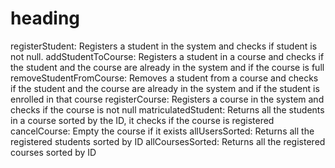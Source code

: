<h1> heading </h1>





registerStudent: Registers a student in the system and checks if student is not null.
addStudentToCourse: Registers a student in a course and checks if the student and the course are already in the system and if the course is full
removeStudentFromCourse: Removes a student from a course and checks if the student and the course are already in the system and if the student is enrolled in 	that course
registerCourse: Registers a course in the system and checks if the course is not null
matriculatedStudent: Returns all the students in a course sorted by the ID, it checks if the course is registered
cancelCourse: Empty the course if it exists
allUsersSorted: Returns all the registered students sorted by ID
allCoursesSorted: Returns all the registered courses sorted by ID
